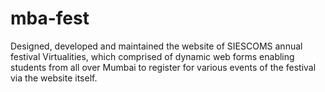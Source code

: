 # mba-fest
Designed, developed and maintained the website of SIESCOMS annual festival Virtualities, which comprised of dynamic web forms enabling students from all over Mumbai to register for various events of the festival via the website itself.
